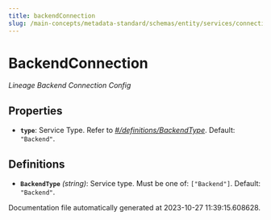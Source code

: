 ```yaml
---
title: backendConnection
slug: /main-concepts/metadata-standard/schemas/entity/services/connections/pipeline/backendconnection
---
```


# BackendConnection

*Lineage Backend Connection Config*

## Properties

- **`type`**: Service Type. Refer to *[#/definitions/BackendType](#definitions/BackendType)*. Default: `"Backend"`.
## Definitions

- <a id="definitions/BackendType"></a>**`BackendType`** *(string)*: Service type. Must be one of: `["Backend"]`. Default: `"Backend"`.


Documentation file automatically generated at 2023-10-27 11:39:15.608628.

